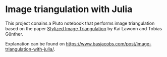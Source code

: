 # Image triangulation with Julia

This project conains a Pluto notebook that performs image triangulation based on the paper [Stylized Image Triangulation](https://onlinelibrary.wiley.com/doi/abs/10.1111/cgf.13526) by Kai Lawonn and Tobias Günther.  

Explanation can be found on https://www.basjacobs.com/post/image-triangulation-with-julia/.
